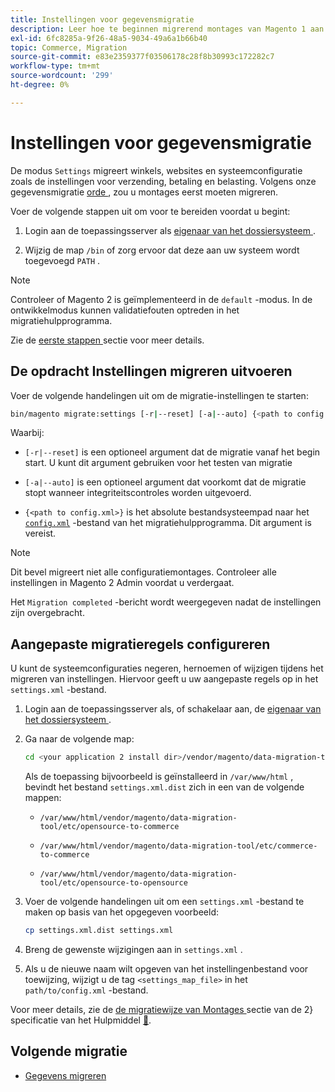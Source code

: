```yaml
---
title: Instellingen voor gegevensmigratie
description: Leer hoe te beginnen migrerend montages van Magento 1 aan Magento 2 met  [!DNL Data Migration Tool].
exl-id: 6fc8285a-9f26-48a5-9034-49a6a1b66b40
topic: Commerce, Migration
source-git-commit: e83e2359377f03506178c28f8b30993c172282c7
workflow-type: tm+mt
source-wordcount: '299'
ht-degree: 0%

---
```


# Instellingen voor gegevensmigratie

De modus `Settings` migreert winkels, websites en systeemconfiguratie zoals de instellingen voor verzending, betaling en belasting. Volgens onze gegevensmigratie [ orde ](overview.md#migration-order), zou u montages eerst moeten migreren.

Voer de volgende stappen uit om voor te bereiden voordat u begint:

1. Login aan de toepassingsserver als [ eigenaar van het dossiersysteem ](../../../installation/prerequisites/file-system/overview.md).

1. Wijzig de map `/bin` of zorg ervoor dat deze aan uw systeem wordt toegevoegd `PATH` .

>[!NOTE]
>
>Controleer of Magento 2 is geïmplementeerd in de `default` -modus. In de ontwikkelmodus kunnen validatiefouten optreden in het migratiehulpprogramma.


Zie de [ eerste stappen ](overview.md#first-steps) sectie voor meer details.

## De opdracht Instellingen migreren uitvoeren

Voer de volgende handelingen uit om de migratie-instellingen te starten:

```bash
bin/magento migrate:settings [-r|--reset] [-a|--auto] {<path to config.xml>}
```

Waarbij:

* `[-r|--reset]` is een optioneel argument dat de migratie vanaf het begin start. U kunt dit argument gebruiken voor het testen van migratie

* `[-a|--auto]` is een optioneel argument dat voorkomt dat de migratie stopt wanneer integriteitscontroles worden uitgevoerd.

* `{<path to config.xml>}` is het absolute bestandsysteempad naar het [`config.xml`](../configure.md#configure-migration-in-vendor-folder) -bestand van het migratiehulpprogramma. Dit argument is vereist.

>[!NOTE]
>
>Dit bevel migreert niet alle configuratiemontages. Controleer alle instellingen in Magento 2 Admin voordat u verdergaat.


Het `Migration completed` -bericht wordt weergegeven nadat de instellingen zijn overgebracht.

## Aangepaste migratieregels configureren

U kunt de systeemconfiguraties negeren, hernoemen of wijzigen tijdens het migreren van instellingen. Hiervoor geeft u uw aangepaste regels op in het `settings.xml` -bestand.

1. Login aan de toepassingsserver als, of schakelaar aan, de [ eigenaar van het dossiersysteem ](../../../installation/prerequisites/file-system/overview.md).

1. Ga naar de volgende map:

   ```bash
   cd <your application 2 install dir>/vendor/magento/data-migration-tool/etc/<edition-to-edition>
   ```

   Als de toepassing bijvoorbeeld is geïnstalleerd in `/var/www/html` , bevindt het bestand `settings.xml.dist` zich in een van de volgende mappen:

   * `/var/www/html/vendor/magento/data-migration-tool/etc/opensource-to-commerce`

   * `/var/www/html/vendor/magento/data-migration-tool/etc/commerce-to-commerce`

   * `/var/www/html/vendor/magento/data-migration-tool/etc/opensource-to-opensource`

1. Voer de volgende handelingen uit om een `settings.xml` -bestand te maken op basis van het opgegeven voorbeeld:

   ```bash
   cp settings.xml.dist settings.xml
   ```

1. Breng de gewenste wijzigingen aan in `settings.xml` .

1. Als u de nieuwe naam wilt opgeven van het instellingenbestand voor toewijzing, wijzigt u de tag `<settings_map_file>` in het `path/to/config.xml` -bestand.

Voor meer details, zie de [ de migratiewijze van Montages ](../technical-specification.md#settings-migration-mode) sectie van de 2&rbrace; specificatie van het Hulpmiddel [&#128279;](../technical-specification.md).

## Volgende migratie

* [Gegevens migreren](data.md)
